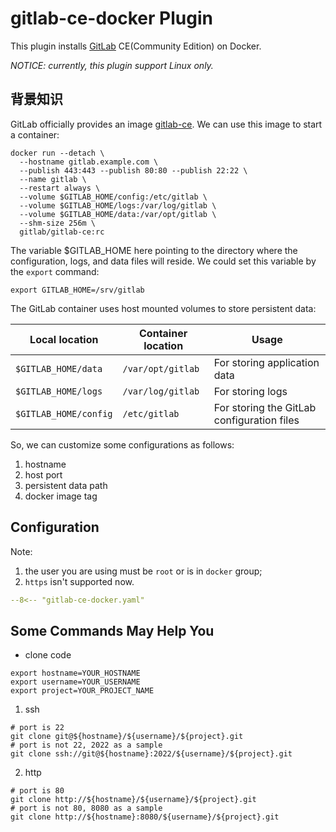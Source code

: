 # gitlab-ce-docker Plugin

This plugin installs [GitLab](https://about.gitlab.com/) CE(Community Edition) on Docker.

_NOTICE: currently, this plugin support Linux only._

## 背景知识

GitLab officially provides an image [gitlab-ce](https://registry.hub.docker.com/r/gitlab/gitlab-ce). We can use this image to start a container:

```shell
docker run --detach \
  --hostname gitlab.example.com \
  --publish 443:443 --publish 80:80 --publish 22:22 \
  --name gitlab \
  --restart always \
  --volume $GITLAB_HOME/config:/etc/gitlab \
  --volume $GITLAB_HOME/logs:/var/log/gitlab \
  --volume $GITLAB_HOME/data:/var/opt/gitlab \
  --shm-size 256m \
  gitlab/gitlab-ce:rc
```

The variable $GITLAB_HOME here pointing to the directory where the configuration, logs, and data files will reside.
We could set this variable by the `export` command:

```shell
export GITLAB_HOME=/srv/gitlab
```

The GitLab container uses host mounted volumes to store persistent data:

| Local location        |Container location |                    Usage                   |
| --------------------- | ----------------- | ------------------------------------------ |
| `$GITLAB_HOME/data`   | `/var/opt/gitlab` | For storing application data               |
| `$GITLAB_HOME/logs`   | `/var/log/gitlab` | For storing logs                           |
| `$GITLAB_HOME/config` | `/etc/gitlab`     | For storing the GitLab configuration files |

So, we can customize some configurations as follows:

1. hostname
2. host port
3. persistent data path
4. docker image tag

## Configuration

Note: 
1. the user you are using must be `root` or is in `docker` group;
2. `https` isn't supported now.

```yaml
--8<-- "gitlab-ce-docker.yaml"
```

## Some Commands May Help You

- clone code

```shell
export hostname=YOUR_HOSTNAME
export username=YOUR_USERNAME
export project=YOUR_PROJECT_NAME
```

1. ssh

```shell
# port is 22
git clone git@${hostname}/${username}/${project}.git
# port is not 22, 2022 as a sample
git clone ssh://git@${hostname}:2022/${username}/${project}.git
```

2. http

```shell
# port is 80
git clone http://${hostname}/${username}/${project}.git
# port is not 80, 8080 as a sample
git clone http://${hostname}:8080/${username}/${project}.git
```
